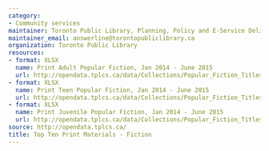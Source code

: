 ```yaml
---
category:
- Community services
maintainer: Toronto Public Library, Planning, Policy and E-Service Delivery
maintainer_email: answerline@torontopubliclibrary.ca
organization: Toronto Public Library
resources:
- format: XLSX
  name: Print Adult Popular Fiction, Jan 2014 - June 2015
  url: http://opendata.tplcs.ca/data/Collections/Popular_Fiction_Titles_(Print)/Print_(Fic)_Adult_JAN_2014-JUN_2015.xlsx
- format: XLSX
  name: Print Teen Popular Fiction, Jan 2014 - June 2015
  url: http://opendata.tplcs.ca/data/Collections/Popular_Fiction_Titles_(Print)/Print_(Fic)_Teen_JAN_2014-JUN_2015.xlsx
- format: XLSX
  name: Print Juvenile Popular Fiction, Jan 2014 - June 2015
  url: http://opendata.tplcs.ca/data/Collections/Popular_Fiction_Titles_(Print)/Print_(Fic)_Juvenile_JAN_2014-JUN_2015.xlsx
source: http://opendata.tplcs.ca/
title: Top Ten Print Materials - Fiction
---
```

